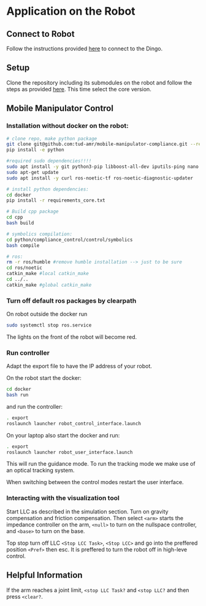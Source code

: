 # Application on the Robot

## Connect to Robot
Follow the instructions provided [here](https://www.clearpathrobotics.com/assets/guides/melodic/dingo/network.html) to connect to the Dingo.

## Setup
Clone the repository including its submodules on the robot and follow the steps as provided [here](/docs/installation.md#set-up-docker-container-and-build-workspace). This time select the core version.

## Mobile Manipulator Control
### Installation without docker on the robot:
```bash
# clone repo, make python package
git clone git@github.com:tud-amr/mobile-manipulator-compliance.git --recurse-submodules
pip install -e python

#required sudo dependencies!!!!
sudo apt install -y git python3-pip libboost-all-dev iputils-ping nano
sudo apt-get update
sudo apt install -y curl ros-noetic-tf ros-noetic-diagnostic-updater

# install python dependencies:
cd docker
pip install -r requirements_core.txt

# Build cpp package
cd cpp
bash build

# symbolics compilation:
cd python/compliance_control/control/symbolics
bash compile

# ros:
rm -r ros/humble #remove humble installation --> just to be sure
cd ros/noetic
catkin_make #local catkin_make
cd ../..
catkin_make #global catkin_make
```

### Turn off default ros packages by clearpath
On robot outside the docker run
```bash
sudo systemctl stop ros.service
```
The lights on the front of the robot will become red.


### Run controller
Adapt the export file to have the IP address of your robot. 

On the robot start the docker:
```bash
cd docker
bash run
```
and run the controller:
```bash
. export
roslaunch launcher robot_control_interface.launch
```
On your laptop also start the docker and run:
```bash
. export
roslaunch launcher robot_user_interface.launch
```
This will run the guidance mode. To run the tracking mode we make use of an optical tracking system. 

When switching between the control modes restart the user interface.



### Interacting with the visualization tool
Start LLC as described in the simulation section. Turn on gravity compensation and friction compensation. Then select `<arm>` starts the impedance controller on the arm, `<null>` to turn on the nullspace controller, and `<base>` to turn on the base.

Top stop turn off LLC `<Stop LCC Task>`, `<Stop LCC>` and go into the preffered position `<Pref>` then esc. It is preffered to turn the robot off in high-leve control.




## Helpful Information
If the arm reaches a joint limit, `<stop LLC Task?` and `<stop LLC?` and then press `<clear?`.

